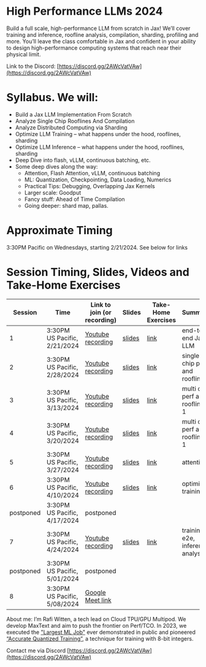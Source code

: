 # High Performance LLMs 2024
Build a full scale, high-performance LLM from scratch in Jax! We’ll cover training and inference, roofline analysis, compilation, sharding, profiling and more. You’ll leave the class comfortable in Jax and confident in your ability to design high-performance computing systems that reach near their physical limit.

Link to the Discord: [https://discord.gg/2AWcVatVAw](https://discord.gg/2AWcVatVAw)

# Syllabus. We will:
* Build a Jax LLM Implementation From Scratch
* Analyze Single Chip Rooflines And Compilation
* Analyze Distributed Computing via Sharding
* Optimize LLM Training – what happens under the hood, rooflines, sharding
* Optimize LLM Inference – what happens under the hood, rooflines, sharding
* Deep Dive into flash, vLLM, continuous batching, etc.
* Some deep dives along the way:
  - Attention, Flash Attention, vLLM, continuous batching
  - ML: Quantization, Checkpointing, Data Loading, Numerics
  - Practical Tips: Debugging, Overlapping Jax Kernels
  - Larger scale: Goodput
  - Fancy stuff: Ahead of Time Compilation
  - Going deeper: shard map, pallas.

# Approximate Timing
3:30PM Pacific on Wednesdays, starting 2/21/2024. See below for links

# Session Timing, Slides, Videos and Take-Home Exercises

| Session    |              Time                | Link to join (or recording)                                     | Slides                           | Take-Home Exercises                      |  Summary                             |
| --------   | -------                          |  ----                                                           |         -----                    |        -----                             |  -----                               |
| 1          | 3:30PM US Pacific, 2/21/2024     | [Youtube recording](https://www.youtube.com/watch?v=W0Cix2KNyXc)| [slides](s01/Session1Slides.pdf) |  [link](s01/AfterSessionExercises.txt)   |  end-to-end Jax LLM                  |
| 2          | 3:30PM US Pacific, 2/28/2024     | [Youtube recording](https://www.youtube.com/watch?v=RciT5fcuN1E)| [slides](s02/Session2Slides.pdf) |  [link](s02/AfterSessionExercises.txt)   |  single chip perf and rooflines      |
| 3          | 3:30PM US Pacific, 3/13/2024     | [Youtube recording](https://www.youtube.com/watch?v=9jC-YiZ2fkA)| [slides](s03/Session3Slides.pdf) |  [link](s03/AfterSessionExercises.txt)   |  multi chip perf and rooflines, 1    |
| 4          | 3:30PM US Pacific, 3/20/2024     | [Youtube recording](https://youtu.be/V5SPOR4Wilk)               | [slides](s04/Session4Slides.pdf) |  [link](s04/AfterSessionExercises.txt)   |  multi chip perf and rooflines, 1    |
| 5          | 3:30PM US Pacific, 3/27/2024     | [Youtube recording](https://youtu.be/h2khnnFqJMA)               | [slides](s05/Session5Slides.pdf) |  [link](s05/AfterSessionExercises.txt)   |  attention                           |
| 6          | 3:30PM US Pacific, 4/10/2024     | [Youtube recording](https://youtu.be/3dQBwysPgTk)               | [slides](s06/Session6Slides.pdf) |  [link](s06/AfterSessionExercises.txt)   |  optimized training                  |
| postponed  | 3:30PM US Pacific, 4/17/2024     | postponed                                                       |                                  |                                          |
| 7          | 3:30PM US Pacific, 4/24/2024     | [Youtube recording](https://youtu.be/enDiaGBWkV0)               | [slides](s07/Session7Slides.pdf) |  [link](s07/AfterSessionExercises.txt)   |  training e2e, inference analysis    |
| postponed  | 3:30PM US Pacific, 5/01/2024     | postponed                                                       |                                  |                                          |
| 8          | 3:30PM US Pacific, 5/08/2024     | [Google Meet link](https://meet.google.com/tdd-brrt-gtp)        |                                  |                                          |


About me:
I’m Rafi Witten, a tech lead on Cloud TPU/GPU Multipod. We develop MaxText and aim to push the frontier on Perf/TCO. In 2023, we executed the ["Largest ML Job"](https://cloud.google.com/blog/products/compute/the-worlds-largest-distributed-llm-training-job-on-tpu-v5e?e=13802955#:~:text=We%20demonstrated%20the%20benefits%20of,JAX%20ML%20framework%2C%20utilizing%20both) ever demonstrated in public and pioneered [“Accurate Quantized Training”](https://cloud.google.com/blog/products/compute/accurate-quantized-training-aqt-for-tpu-v5e?e=13802955), a technique for training with 8-bit integers.

Contact me via Discord [https://discord.gg/2AWcVatVAw](https://discord.gg/2AWcVatVAw)
